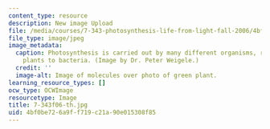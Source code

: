```yaml
---
content_type: resource
description: New image Upload
file: /media/courses/7-343-photosynthesis-life-from-light-fall-2006/4bf0be726a9ff719c21a90e015308f85_7-343f06-th.jpg
file_type: image/jpeg
image_metadata:
  caption: Photosynthesis is carried out by many different organisms, ranging from
    plants to bacteria. (Image by Dr. Peter Weigele.)
  credit: ''
  image-alt: Image of molecules over photo of green plant.
learning_resource_types: []
ocw_type: OCWImage
resourcetype: Image
title: 7-343f06-th.jpg
uid: 4bf0be72-6a9f-f719-c21a-90e015308f85
---
```

